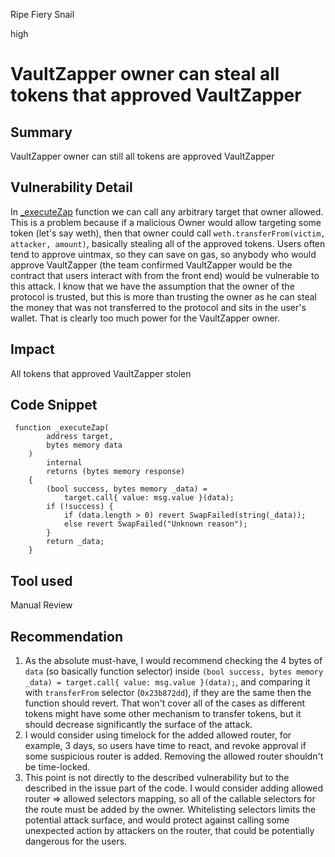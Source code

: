 Ripe Fiery Snail

high

# VaultZapper owner can steal all tokens that approved VaultZapper

## Summary

VaultZapper owner can still all tokens are approved VaultZapper

## Vulnerability Detail

In [_executeZap](https://github.com/sherlock-audit/2024-03-amphor/blob/main/asynchronous-vault/src/VaultZapper.sol#L359) function we can call any arbitrary target that owner allowed. This is a problem because if a malicious Owner would allow targeting some token (let's say weth), then that owner could call `weth.transferFrom(victim, attacker, amount)`, basically stealing all of the approved tokens. Users often tend to approve uintmax, so they can save on gas, so anybody who would approve VaultZapper (the team confirmed VaultZapper would be the contract that users interact with from the front end) would be vulnerable to this attack. I know that we have the assumption that the owner of the protocol is trusted, but this is more than trusting the owner as he can steal the money that was not transferred to the protocol and sits in the user's wallet. That is clearly too much power for the VaultZapper owner.

## Impact

All tokens that approved VaultZapper stolen

## Code Snippet

```solidity
 function _executeZap(
        address target,
        bytes memory data
    )
        internal
        returns (bytes memory response)
    {
        (bool success, bytes memory _data) =
            target.call{ value: msg.value }(data);
        if (!success) {
            if (data.length > 0) revert SwapFailed(string(_data));
            else revert SwapFailed("Unknown reason");
        }
        return _data;
    }
 ```

## Tool used

Manual Review

## Recommendation

1. As the absolute must-have, I would recommend checking the 4 bytes of `data` (so basically function selector) 
inside `(bool success, bytes memory _data) = target.call{ value: msg.value }(data);`, and comparing it with `transferFrom` selector (`0x23b872dd`), if they are the same then the function should revert. That won't cover all of the cases as different tokens might have some other mechanism to transfer tokens, but it should decrease significantly the surface of the attack.
2. I would consider using timelock for the added allowed router, for example, 3 days, so users have time to react, and revoke approval if some suspicious router is added. Removing the allowed router shouldn't be time-locked.
3. This point is not directly to the described vulnerability but to the described in the issue part of the code. I would consider adding allowed router => allowed selectors mapping, so all of the callable selectors for the route must be added by the owner. Whitelisting selectors limits the potential attack surface, and would protect against calling some unexpected action by attackers on the router, that could be potentially dangerous for the users.
